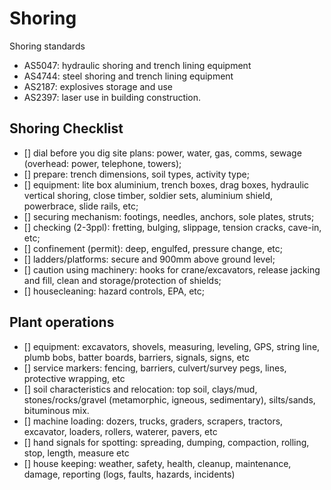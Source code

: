 # Shoring
Shoring standards
 - AS5047: hydraulic shoring and trench lining equipment
 - AS4744: steel shoring and trench lining equipment
 - AS2187: explosives storage and use
 - AS2397: laser use in building construction.

## Shoring Checklist
 - [] dial before you dig site plans: power, water, gas, comms, sewage (overhead: power, telephone, towers);
 - [] prepare: trench dimensions, soil types, activity type;
 - [] equipment: lite box aluminium, trench boxes, drag boxes, hydraulic vertical shoring, close timber, soldier sets, aluminium shield, powerbrace, slide rails, etc;
 - [] securing mechanism: footings, needles, anchors, sole plates, struts;
 - [] checking (2-3ppl): fretting, bulging, slippage, tension cracks, cave-in, etc;
 - [] confinement (permit): deep, engulfed, pressure change, etc;
 - [] ladders/platforms: secure and 900mm above ground level;
 - [] caution using machinery: hooks for crane/excavators, release jacking and fill, clean and storage/protection of shields;
 - [] housecleaning: hazard controls, EPA, etc;

## Plant operations
 - [] equipment: excavators, shovels, measuring, leveling, GPS, string line, plumb bobs, batter boards, barriers, signals, signs, etc
 - [] service markers: fencing, barriers, culvert/survey pegs, lines, protective wrapping, etc
 - [] soil characteristics and relocation: top soil, clays/mud, stones/rocks/gravel (metamorphic, igneous, sedimentary), silts/sands, bituminous mix. 
 - [] machine loading: dozers, trucks, graders, scrapers, tractors, excavator, loaders, rollers, waterer, pavers, etc
 - [] hand signals for spotting: spreading, dumping, compaction, rolling, stop, length, measure etc
 - [] house keeping: weather, safety, health, cleanup, maintenance, damage, reporting (logs, faults, hazards, incidents)
